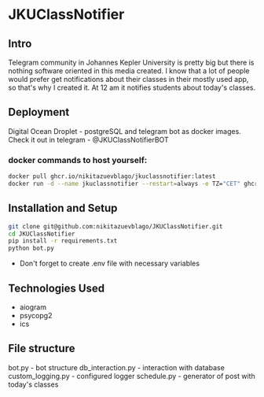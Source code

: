 # JKUClassNotifier

## Intro
Telegram community in Johannes Kepler University is pretty big but there is nothing software oriented in this media created. I know that a lot of people would prefer get notifications about their classes in their mostly used app, so that's why I created it. At 12 am it notifies students about today's classes.

## Deployment 
Digital Ocean Droplet - postgreSQL and telegram bot as docker images.
Check it out in telegram - @JKUClassNotifierBOT

### docker commands to host yourself:
```bash
docker pull ghcr.io/nikitazuevblago/jkuclassnotifier:latest
docker run -d --name jkuclassnotifier --restart=always -e TZ="CET" ghcr.io/jkuclassnotifier/jkuclassnotifier
```

## Installation and Setup 
```bash
git clone git@github.com:nikitazuevblago/JKUClassNotifier.git
cd JKUClassNotifier
pip install -r requirements.txt
python bot.py
```
* Don't forget to create .env file with necessary variables

## Technologies Used
* aiogram
* psycopg2
* ics

## File structure
bot.py - bot structure
db_interaction.py - interaction with database
custom_logging.py - configured logger
schedule.py - generator of post with today's classes